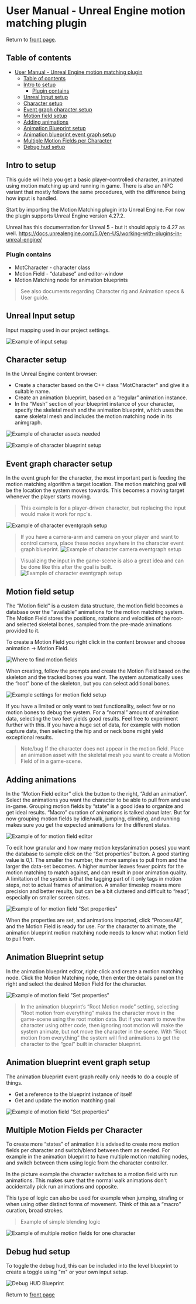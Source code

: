 # User Manual - Unreal Engine motion matching plugin

Return to [front page](./README.md).

## Table of contents

- [User Manual - Unreal Engine motion matching plugin](#user-manual---unreal-engine-motion-matching-plugin)
  - [Table of contents](#table-of-contents)
  - [Intro to setup](#intro-to-setup)
    - [Plugin contains](#plugin-contains)
  - [Unreal Input setup](#unreal-input-setup)
  - [Character setup](#character-setup)
  - [Event graph character setup](#event-graph-character-setup)
  - [Motion field setup](#motion-field-setup)
  - [Adding animations](#adding-animations)
  - [Animation Blueprint setup](#animation-blueprint-setup)
  - [Animation blueprint event graph setup](#animation-blueprint-event-graph-setup)
  - [Multiple Motion Fields per Character](#multiple-motion-fields-per-character)
  - [Debug hud setup](#debug-hud-setup)

## Intro to setup

This guide will help you get a basic player-controlled character, animated using motion matching up and running in game. There is also an NPC variant that mostly follows the same procedures, with the difference being how input is handled.

Start by importing the Motion Matching plugin into Unreal Engine. For now the plugin supports Unreal Engine version 4.27.2.

Unreal has this documentation for Unreal 5 - but it should apply to 4.27 as well. https://docs.unrealengine.com/5.0/en-US/working-with-plugins-in-unreal-engine/

### Plugin contains

- MotCharacter - character class
- Motion Field - “database” and editor-window
- Motion Matching node for animation blueprints

> See also documents regarding Character rig and Animation specs & User guide.

## Unreal Input setup

Input mapping used in our project settings.

![Example of input setup](./SetupPictures/InputMap.png "Picture of unreal engine input setup")

## Character setup

In the Unreal Engine content browser:

- Create a character based on the C++ class "MotCharacter" and give it a suitable name.
- Create an animation blueprint, based on a “regular” animation instance.
- In the “Mesh” section of your blueprint instance of your character, specify the skeletal mesh and the animation blueprint, which uses the same skeletal mesh and includes the motion matching node in its animgraph.

![Example of character assets needed](./SetupPictures/CharacterSetup.png "Picture of character setup")

![Example of character blueprint setup](./SetupPictures/CharacterBlueprintSetup.png "Picture of character setup")

## Event graph character setup

In the event graph for the character, the most important part is feeding the motion matching algorithm a target location. The motion matching goal will be the location the system moves towards. This becomes a moving target whenever the player starts moving.

> This example is for a player-driven character, but replacing the input would make it work for npc's.

![Example of character eventgraph setup](./SetupPictures/CharEventGraph.png "Picture of character eventgraph setup")

> If you have a camera-arm and camera on your player and want to control camera, place these nodes anywhere in the character event graph blueprint. ![Example of character camera eventgraph setup](./SetupPictures/CameraInput.png "Picture of character camera eventgraph setup")

> Visualizing the input in the game-scene is also a great idea and can be done like this after the goal is built. ![Example of character eventgraph setup](./SetupPictures/CharInputVis.png "Picture of character eventgraph setup")

## Motion field setup

The “Motion field” is a custom data structure, the motion field becomes a database over the “available” animations for the motion matching system. The Motion Field stores the positions, rotations and velocities of the root- and selected skeletal bones, sampled from the pre-made animations provided to it.

To create a Motion Field you right click in the content browser and choose animation -> Motion Field.

![Where to find motion fields](./SetupPictures/MotionFieldSetup.png "Picture of motion field setup")

When creating, follow the prompts and create the Motion Field based on the skeleton and the tracked bones you want. The system automatically uses the “root” bone of the skeleton, but you can select additional bones.

![Example settings for motion field setup](./SetupPictures/MotionFieldSettings.png "Picture of motion field settings")

If you have a limited or only want to test functionality, select few or no motion bones to debug the system.
For a “normal” amount of animation data, selecting the two feet yields good results.
Feel free to experiment further with this. If you have a huge set of data, for example with motion capture data, then selecting the hip and or neck bone might yield exceptional results.

> Note/bug
> If the character does not appear in the motion field. Place an animation asset with the skeletal mesh you want to create a Motion Field of in a game-scene.

## Adding animations

In the “Motion Field editor” click the button to the right, “Add an animation”. Select the animations you want the character to be able to pull from and use in-game. Grouping motion fields by “state” is a good idea to organize and get ideal results. “Macro” curation of animations is talked about later. But for now grouping motion fields by idle/walk, jumping, climbing, and running makes sure you get the expected animations for the different states.

![Example of for motion field editor](./SetupPictures/AddAnimation.png "Picture of motion field editor")

To edit how granular and how many motion keys(animation poses) you want the database to sample click on the “Set properties” button. A good starting value is 0,1. The smaller the number, the more samples to pull from and the larger the data-set becomes. A higher number leaves fewer points for the motion matching to match against, and can result in poor animation quality.
A limitation of the system is that the tagging part of it only tags in motion steps, not to actual frames of animation. A smaller timestep means more precision and better results, but can be a bit cluttered and difficult to “read”, especially on smaller screen sizes.

![Example of for motion field "Set properties"](./SetupPictures/SetProperties.png "Picture of motion field's set properties panel")

When the properties are set, and animations imported, click “ProcessAll”, and the Motion Field is ready for use. For the character to animate, the animation blueprint motion matching node needs to know what motion field to pull from.

## Animation Blueprint setup

In the animation blueprint editor, right-click and create a motion matching node. Click the Motion Matching node, then enter the details panel on the right and select the desired Motion Field for the character.

![Example of motion field "Set properties"](./SetupPictures/AnimationBlueprintAnimGraph.png "Picture of motion field's set properties panel")

> In the animation blueprint’s “Root Motion mode” setting, selecting “Root motion from everything” makes the character move in the game-scene using the root motion data. But if you want to move the character using other code, then ignoring root motion will make the system animate, but not move the character in the scene. With “Root motion from everything” the system will find animations to get the character to the “goal” built in character blueprint.

## Animation blueprint event graph setup

The animation blueprint event graph really only needs to do a couple of things.

- Get a reference to the blueprint instance of itself
- Get and update the motion matching goal

![Example of motion field "Set properties"](./SetupPictures/AnimationEventGraph.png "Picture of motion field's set properties panel")

## Multiple Motion Fields per Character

To create more “states” of animation it is advised to create more motion fields per character and switch/blend between them as needed. For example in the animation blueprint to have multiple motion matching nodes, and switch between them using logic from the character controller.

In the picture example the character switches to a motion field with run animations. This makes sure that the normal walk animations don't accidentally pick run animations and opposite.

This type of logic can also be used for example when jumping, strafing or when using other distinct forms of movement. Think of this as a “macro” curation, broad strokes.

> Example of simple blending logic

![Example of multiple motion fields for one character](./SetupPictures/MultipleMotionFieldsExample.png "Picture of multiple motion fields for one character")

## Debug hud setup

To toggle the debug hud, this can be included into the level blueprint to create a toggle using "m" or your own input setup.

![Debug HUD Blueprint](./SetupPictures/HUDSetup.png "Picture of HUD setup blueprint")

Return to [front page](./README.md)